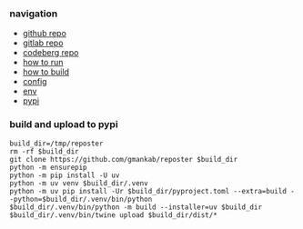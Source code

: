 ### navigation

- [github repo](https://github.com/gmankab/reposter)
- [gitlab repo](https://gitlab.com/gmanka/reposter)
- [codeberg repo](https://codeberg.org/gmanka/reposter)
- [how to run](https://github.com/gmankab/reposter/blob/main/other/docs/run.md)
- [how to build](https://github.com/gmankab/reposter/blob/main/other/docs/build.md)
- [config](https://github.com/gmankab/reposter/blob/main/other/docs/config.md)
- [env](https://github.com/gmankab/reposter/blob/main/other/docs/env.md)
- [pypi](https://pypi.org/project/reposter)


### build and upload to pypi

```shell
build_dir=/tmp/reposter
rm -rf $build_dir
git clone https://github.com/gmankab/reposter $build_dir
python -m ensurepip
python -m pip install -U uv
python -m uv venv $build_dir/.venv
python -m uv pip install -Ur $build_dir/pyproject.toml --extra=build --python=$build_dir/.venv/bin/python
$build_dir/.venv/bin/python -m build --installer=uv $build_dir
$build_dir/.venv/bin/twine upload $build_dir/dist/*
```

